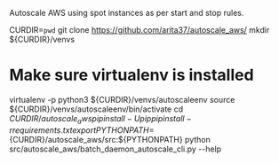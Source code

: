 Autoscale AWS using spot instances as per start and stop rules.

CURDIR=`pwd`
git clone https://github.com/arita37/autoscale_aws/
mkdir ${CURDIR}/venvs
# Make sure virtualenv is installed
virtualenv -p python3 ${CURDIR}/venvs/autoscaleenv
source ${CURDIR}/venvs/autoscaleenv/bin/activate
cd ${CURDIR}/autoscale_aws
pip install -U pip
pip install -r requirements.txt
export PYTHONPATH=${CURDIR}/autoscale_aws/src:${PYTHONPATH}
python src/autoscale_aws/batch_daemon_autoscale_cli.py --help
